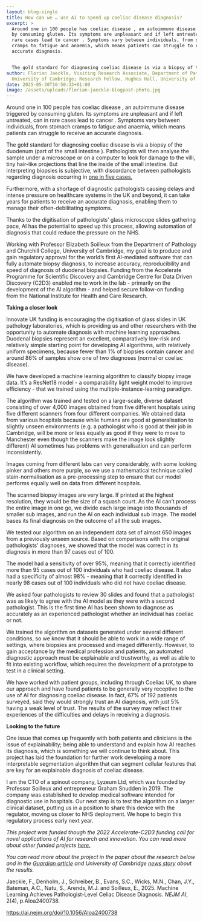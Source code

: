 ```yaml
---
layout: blog-single
title: How can we … use AI to speed up coeliac disease diagnosis?
excerpt: >
  Around one in 100 people has coeliac disease , an autoimmune disease triggered
  by consuming gluten. Its symptoms are unpleasant and if left untreated, can in
  rare cases lead to cancer . Symptoms vary between individuals, from stomach
  cramps to fatigue and anaemia, which means patients can struggle to receive an
  accurate diagnosis.


  The gold standard for diagnosing coeliac disease is via a biopsy of the duodenum (part of the small intestine ). Pathologists will then analyse the sample under a microscope or on a computer to look for damage to the villi, tiny hair-like projections that line the inside of the small intestine. But interpreting biopsies is subjective, with discordance between pathologists regarding diagnosis occurring in one in five cases.
author: Florian Jaeckle, Visiting Research Associate, Department of Pathology,
  University of Cambridge; Research Fellow, Hughes Hall, University of Cambridge
date: 2025-05-30T10:50:33+01:00
image: /assets/uploads/florian-jaeckle-blogpost-photo.jpg
---
```

Around one in 100 people has coeliac disease , an autoimmune disease triggered by consuming gluten. Its symptoms are unpleasant and if left untreated, can in rare cases lead to cancer . Symptoms vary between individuals, from stomach cramps to fatigue and anaemia, which means patients can struggle to receive an accurate diagnosis.


The gold standard for diagnosing coeliac disease is via a biopsy of the duodenum (part of the small intestine ). Pathologists will then analyse the sample under a microscope or on a computer to look for damage to the villi, tiny hair-like projections that line the inside of the small intestine. But interpreting biopsies is subjective, with discordance between pathologists regarding diagnosis occurring in [one in five cases.](https://bmjopengastro.bmj.com/content/11/1/e001252.abstract)

Furthermore, with a shortage of diagnostic pathologists causing delays and intense pressure on healthcare systems in the UK and beyond, it can take years for patients to receive an accurate diagnosis, enabling them to manage their often-debilitating symptoms. 

Thanks to the digitisation of pathologists’ glass microscope slides gathering pace, AI has the potential to speed up this process, allowing automation of diagnosis that could reduce the pressure on the NHS. 

Working with Professor Elizabeth Soilleux from the Department of Pathology and Churchill College, University of Cambridge, my goal is to produce and gain regulatory approval for the world’s first AI-mediated software that can fully automate biopsy diagnosis, to increase accuracy, reproducibility and speed of diagnosis of duodenal biopsies. Funding from the Accelerate Programme for Scientific Discovery and Cambridge Centre for Data Driven Discovery (C2D3) enabled me to work in the lab - primarily on the development of the AI algorithm - and helped secure follow-on funding from the National Institute for Health and Care Research.



**Taking a closer look**



Innovate UK funding is encouraging the digitisation of glass slides in UK pathology laboratories, which is providing us and other researchers with the opportunity to automate diagnosis with machine learning approaches. Duodenal biopsies represent an excellent, comparatively low-risk and relatively simple starting point for developing AI algorithms, with relatively uniform specimens, because fewer than 1% of biopsies contain cancer and around 86% of samples show one of two diagnoses (normal or coeliac disease). 

We have developed a machine learning algorithm to classify biopsy image data. It’s a ResNet18 model - a comparability light weight model to improve efficiency - that we trained using the multiple-instance-learning paradigm. 


The algorithm was trained and tested on a large-scale, diverse dataset consisting of over 4,000 images obtained from five different hospitals using five different scanners from four different companies. We obtained data from various hospitals because while humans are good at generalisation to slightly unseen environments (e.g. a pathologist who is good at their job in Cambridge, will be more or less equally as good if they were to move to Manchester even though the scanners make the image look slightly different) AI sometimes has problems with generalisation and can perform inconsistently. 


Images coming from different labs can very considerably, with some looking pinker and others more purple, so we use a mathematical technique called stain-normalisation as a pre-processing step to ensure that our model performs equally well on data from different hospitals.


The scanned biopsy images are very large. If printed at the highest resolution, they would be the size of a squash court. As the AI can’t process the entire image in one go, we divide each large image into thousands of smaller sub images, and run the AI on each individual sub image. The model bases its final diagnosis on the outcome of all the sub images.


We tested our algorithm on an independent data set of almost 650 images from a previously unseen source. Based on comparisons with the original pathologists’ diagnoses, we showed that the model was correct in its diagnosis in more than 97 cases out of 100. 


The model had a sensitivity of over 95%, meaning that it correctly identified more than 95 cases out of 100 individuals who had coeliac disease. It also had a specificity of almost 98% - meaning that it correctly identified in nearly 98 cases out of 100 individuals who did not have coeliac disease.

We asked four pathologists to review 30 slides and found that a pathologist was as likely to agree with the AI model as they were with a second pathologist. This is the first time AI has been shown to diagnose as accurately as an experienced pathologist whether an individual has coeliac or not.

We trained the algorithm on datasets generated under several different conditions, so we know that it should be able to work in a wide range of settings, where biopsies are processed and imaged differently. However, to gain acceptance by the medical profession and patients, an automated diagnostic approach must be explainable and trustworthy, as well as able to fit into existing workflow, which requires the development of a prototype to test in a clinical setting.

We have worked with patient groups, including through Coeliac UK, to share our approach and have found patients to be generally very receptive to the use of AI for diagnosing coeliac disease. In fact, 67% of 192 patients surveyed, said they would strongly trust an AI diagnosis, with just 5% having a weak level of trust. The results of the survey may reflect their experiences of the difficulties and delays in receiving a diagnosis. 

**Looking to the future**


One issue that comes up frequently with both patients and clinicians is the issue of explainability; being able to understand and explain how AI reaches its diagnosis, which is something we will continue to think about. This project has laid the foundation for further work developing a more interpretable segmentation algorithm that can segment cellular features that are key for an explainable diagnosis of coeliac disease.

I am the CTO of a spinout company, Lyzeum Ltd, which was founded by Professor Soilleux and entrepreneur Graham Snudden in 2019. The company was established to develop medical software intended for diagnostic use in hospitals. Our next step is to test the algorithm on a larger clinical dataset, putting us in a position to share this device with the regulator, moving us closer to NHS deployment. We hope to begin this regulatory process early next year.

*This project was funded though the 2022 Accelerate-C2D3 funding call for novel applications of AI for research and innovation. You can read more about other funded projects [here. ](https://science.ai.cam.ac.uk/news/2022-11-16-successfully-funded-projects-to-pursue-innovative-applications-of-ai-in-research-and-real-world-contexts)*


*You can read more about the project in the paper about the research below and in the [Guardian article](https://www.theguardian.com/science/2025/mar/27/coeliac-disease-diagnosis-ai-tool) and University of Cambridge [news story](https://www.cam.ac.uk/stories/AI-and-coeliac-disease) about the results.* 


Jaeckle, F., Denholm, J., Schreiber, B., Evans, S.C., Wicks, M.N., Chan, J.Y., Bateman, A.C., Natu, S., Arends, M.J. and Soilleux, E., 2025. Machine Learning Achieves Pathologist-Level Celiac Disease Diagnosis. *NEJM AI*, 2(4), p.AIoa2400738.


https://ai.nejm.org/doi/10.1056/AIoa2400738